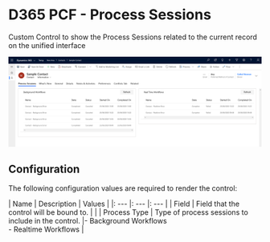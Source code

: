 # D365 PCF - Process Sessions

Custom Control to show the Process Sessions related to the current record on the unified interface

![Banner image](images/banner.png)


## Configuration

The following configuration values are required to render the control:

| Name         | Description                                          | Values                                           |
|: ---         |: ---                                                 |: ---                                             |
| Field        | Field that the control will be bound to.             |                                                  |
| Process Type | Type of process sessions to include in the control.  |- Background Workflows <br />- Realtime Workflows |

